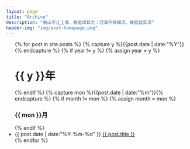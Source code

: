 ```yaml
---
layout: page
title: "Archive"
description: "泰山不让土壤，故能成其大；河海不择细流，故能就其深"
header-img: "img/post-homepage.png"
---
```



<ul class="listing">
{% for post in site.posts %}
  {% capture y %}{{post.date | date:"%Y"}}{% endcapture %}
  {% if year != y %}
    {% assign year = y %}
    <h1 class="listing-seperator">{{ y }}年</h1>
  {% endif %}
  {% capture mon %}{{post.date | date:"%m"}}{% endcapture %}
  {% if month != mon %}
    {% assign month = mon %}
    <h3 class="listing-seperator">{{ mon }}月</h3>
  {% endif %}
  <li class="listing-item">
    <time datetime="{{ post.date | date:"%Y-%m-%d" }}">{{ post.date | date:"%Y-%m-%d" }}</time>
    <a href="{{ post.url }}" title="{{ post.title }}">{{ post.title }}</a>
  </li>
{% endfor %}
</ul>
